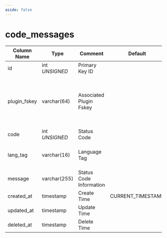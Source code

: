 ```yaml
---
aside: false
---
```


# code_messages

| Column Name | Type | Comment | Default | Null | Remark |
| --- | --- | --- | --- | --- | --- |
| id | int *UNSIGNED* | Primary Key ID | | NO | Auto Increment |
| plugin_fskey | varchar(64) | Associated Plugin Fskey |  | NO | Related field [plugins->fskey](../plugins/plugins.md)<br>Fresns means it's the main program's status code |
| code | int *UNSIGNED* | Status Code |  | NO |  |
| lang_tag | varchar(16) | Language Tag |  | NO | Refer to "[Multilingual Uniqueness Logic](../../extensions/multilingual.md)" |
| message | varchar(255) | Status Code Information |  | NO |  |
| created_at | timestamp | Create Time | CURRENT_TIMESTAMP | NO |  |
| updated_at | timestamp | Update Time |  | YES |  |
| deleted_at | timestamp | Delete Time |  | YES |  |
